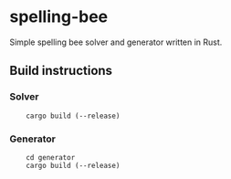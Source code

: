 # spelling-bee

Simple spelling bee solver and generator written in Rust.

## Build instructions

### Solver

```shell
    cargo build (--release)
```

### Generator

```shell
    cd generator
    cargo build (--release)
```
